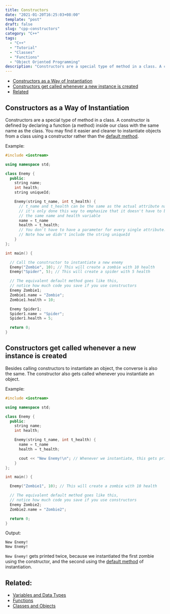 ```yaml
---
title: Constructors 
date: "2021-01-20T16:25:03+08:00"
template: "post"
draft: false 
slug: "cpp-constructors"
category: "C++"
tags:
  - "C++"
  - "Tutorial"
  - "Classes"
  - "Functions"
  - "Object Oriented Programming"
description: "Constructors are a special type of method in a class. A constructor is defined by declaring a function (a method) inside our class with the same name as the class"
---
```


- [Constructors as a Way of Instantiation](#constructors-as-a-way-of-instatiation)
- [Constructors get called whenever a new instance is created](#constructors-get-called-whenever-a-new-instance-is-created)
- [Related](#related)

## Constructors as a Way of Instantiation

Constructors are a special type of method in a class. A constructor is defined by declaring a function (a method) inside our class with the same name as the class. You may find it easier and cleaner to instantiate objects from a class using a constructor rather than the [default method](/posts/cpp-classes-and-objects#syntax).

Example:

```cpp
#include <iostream>

using namespace std;

class Enemy {
  public:
    string name;
    int health;
    string uniqueId;

    Enemy(string t_name, int t_health) {
      // t_name and t_health can be the same as the actual attribute name
      // it's only done this way to emphasize that it doesn't have to be
      // the same name and health variable
      name = t_name
      health = t_health;
      // You don't have to have a parameter for every single attribute.
      // Note how we didn't include the string uniqueId
    }
};

int main() {

  // Call the constructor to instantiate a new enemy
  Enemy("Zombie", 10); // This will create a zombie with 10 health
  Enemy("Spider", 5); // This will create a spider with 5 health

  // The equivalent default method goes like this,   
  // notice how much code you save if you use constructors
  Enemy Zombie1;
  Zombie1.name = "Zombie";
  Zombie1.health = 10;

  Enemy Spider1;
  Spider1.name = "Spider";
  Spider1.health = 5;

  return 0;
}
```

## Constructors get called whenever a new instance is created

Besides calling constructors to instantiate an object, the converse is also the same. The constructor also gets called whenever you instantiate an object.

Example:

```cpp
#include <iostream>

using namespace std;

class Enemy {
  public:
    string name;
    int health;

    Enemy(string t_name, int t_health) {
      name = t_name
      health = t_health;

      cout << "New Enemy!\n"; // Whenever we instantiate, this gets printed
    }
};

int main() {

  Enemy("Zombie1", 10); // This will create a zombie with 10 health

  // The equivalent default method goes like this,   
  // notice how much code you save if you use constructors
  Enemy Zombie2;
  Zombie2.name = "Zombie2";

  return 0;
}
```

Output:

```
New Enemy!
New Enemy!
```

`New Enemy!` gets printed twice, because we instantiated the first zombie using the constructor, and the second using the [default method](/posts/cpp-classes-and-objects#syntax) of instantiation.

## Related:

- [Variables and Data Types](/posts/cpp-variables)
- [Functions](/posts/cpp-functions)
- [Classes and Objects](/posts/cpp-classes-and-objects)
